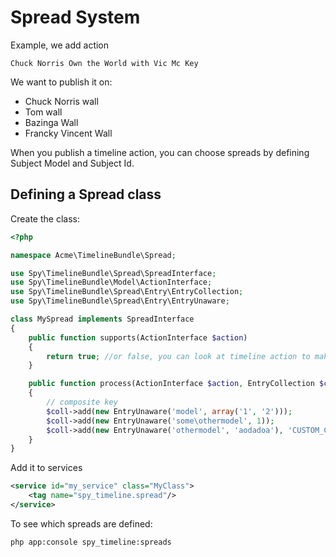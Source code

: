 # Spread System

Example, we add action

    Chuck Norris Own the World with Vic Mc Key

We want to publish it on:

* Chuck Norris wall
* Tom wall
* Bazinga Wall
* Francky Vincent Wall

When you publish a timeline action, you can choose spreads by defining Subject Model and Subject Id.

## Defining a Spread class


Create the class:

```php
<?php

namespace Acme\TimelineBundle\Spread;

use Spy\TimelineBundle\Spread\SpreadInterface;
use Spy\TimelineBundle\Model\ActionInterface;
use Spy\TimelineBundle\Spread\Entry\EntryCollection;
use Spy\TimelineBundle\Spread\Entry\EntryUnaware;

class MySpread implements SpreadInterface
{
    public function supports(ActionInterface $action)
    {
        return true; //or false, you can look at timeline action to make your decision
    }

    public function process(ActionInterface $action, EntryCollection $coll)
    {
        // composite key
        $coll->add(new EntryUnaware('model', array('1', '2')));
        $coll->add(new EntryUnaware('some\othermodel', 1));
        $coll->add(new EntryUnaware('othermodel', 'aodadoa'), 'CUSTOM_CONTEXT');
    }
}
```

Add it to services


```xml
<service id="my_service" class="MyClass">
    <tag name="spy_timeline.spread"/>
</service>
```

To see which spreads are defined:

```
php app:console spy_timeline:spreads
```
